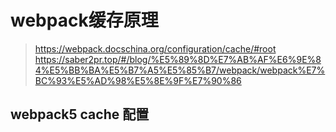 # webpack缓存原理
> https://webpack.docschina.org/configuration/cache/#root
> https://saber2pr.top/#/blog/%E5%89%8D%E7%AB%AF%E6%9E%84%E5%BB%BA%E5%B7%A5%E5%85%B7/webpack/webpack%E7%BC%93%E5%AD%98%E5%8E%9F%E7%90%86


## webpack5 cache 配置

